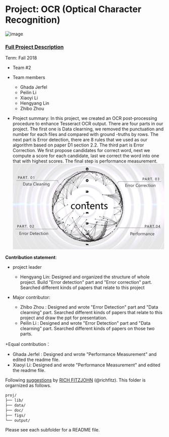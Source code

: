 # Project: OCR (Optical Character Recognition) 

![image](figs/intro.png)

### [Full Project Description](doc/project4_desc.md)

Term: Fall 2018

+ Team #2
+ Team members
	+ Ghada Jerfel 
	+ Peilin Li
	+ Xiaoyi Li
	+ Hengyang Lin
	+ Zhibo Zhou

+ Project summary: In this project, we created an OCR post-processing procedure to enhance Tesseract OCR output. There are four parts in our project. The first one is Data clearning, we removed the punctuation and number for each files and compared with ground -truths by rows. The next part is Error detection, there are 8 rules that we used as our algorithm based on paper D1 section 2.2. The third part is Error Correction. We first propose candidates for correct word, next we compute a score for each candidate, last we correct the word into one that with highest scores. The final step is performance measurement.
![screenshot](doc/project4.png)
	
**Contribution statement**: 
+ project leader
  + Hengyang Lin: Designed and organized the structure of whole project. Build "Error detection" part and "Error correction" part. Searched different kinds of papers that relate to this project
  
+ Major contributor:
  + Zhibo Zhou : Designed and wrote "Error Detection" part and "Data clearning" part. Searched different kinds of papers that       relate to this project and draw the ppt for presentation.
  + Peilin Li : Designed and wrote "Error Detection" part and "Data clearning" part. Searched different kinds of papers on those two parts. 
  
+Equal contribution：
  + Ghada Jerfel : Designed and wrote "Performance Measurement" and edited the readme file.
  + Xiaoyi Li: Designed and wrote "Performance Measurement" and edited the readme file.
  


Following [suggestions](http://nicercode.github.io/blog/2013-04-05-projects/) by [RICH FITZJOHN](http://nicercode.github.io/about/#Team) (@richfitz). This folder is orgarnized as follows.

```
proj/
├── lib/
├── data/
├── doc/
├── figs/
└── output/
```

Please see each subfolder for a README file.

